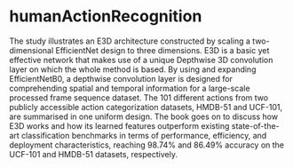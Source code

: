 # humanActionRecognition
The study illustrates an E3D architecture constructed by scaling a two-dimensional EfficientNet design to three dimensions. E3D is a basic yet effective network that makes use of a unique Depthwise 3D convolution layer on which the whole method is based. By using and expanding EfficientNetB0, a depthwise convolution layer is designed for comprehending spatial and temporal information for a large-scale processed frame sequence dataset. The 101 different actions from two publicly accessible action categorization datasets, HMDB-51 and UCF-101, are summarised in one uniform design. The book goes on to discuss how E3D works and how its learned features outperform existing state-of-the-art classification benchmarks in terms of performance, efficiency, and deployment characteristics, reaching 98.74% and 86.49% accuracy on the UCF-101 and HMDB-51 datasets, respectively.
